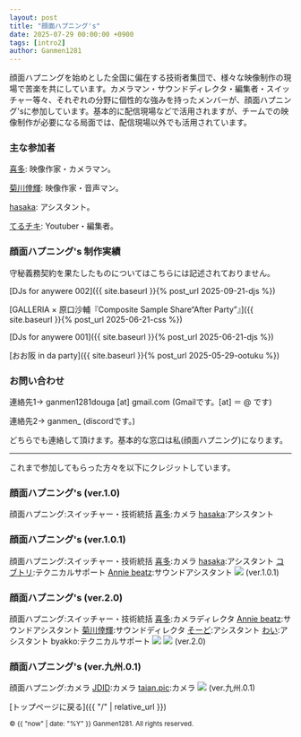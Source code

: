 ```yaml
---
layout: post
title: "顔面ハプニング's"
date: 2025-07-29 00:00:00 +0900
tags: [intro2]
author: Ganmen1281
---
```


顔面ハプニングを始めとした全国に偏在する技術者集団で、様々な映像制作の現場で苦楽を共にしています。カメラマン・サウンドディレクタ・編集者・スイッチャー等々、それぞれの分野に個性的な強みを持ったメンバーが、顔面ハプニング'sに参加しています。基本的に配信現場などで活用されますが、チームでの映像制作が必要になる局面では、配信現場以外でも活用されています。

### 主な参加者

[喜多](https://m.youtube.com/@紀淡海峡/videos?fbclid=PAQ0xDSwL1INZleHRuA2FlbQIxMAABp0CFIxDmtYZrmKCvueG2LfZ16Swg1o8OjSXJNDp6zACmdAy6wmp2zaZohFoC_aem_eKzHv--5e-83c65KlqszIQ): 映像作家・カメラマン。

[菊川倖輝](https://www.instagram.com/k5i2u2a2o?igsh=Y3Nqa3Z6cTNoamR0): 映像作家・音声マン。

[hasaka](https://x.com/fasaka_2): アシスタント。

[てるチキ](https://x.com/chi_kiNgg): Youtuber・編集者。

<!--description-->

### 顔面ハプニング's 制作実績

守秘義務契約を果たしたものについてはこちらには記述されておりません。

[DJs for anywere 002]({{ site.baseurl }}{% post_url 2025-09-21-djs %})

[GALLERIA × 原口沙輔『Composite Sample Share“After Party”』]({{ site.baseurl }}{% post_url 2025-06-21-css %})

[DJs for anywere 001]({{ site.baseurl }}{% post_url 2025-06-21-djs %})

[おお阪 in da party]({{ site.baseurl }}{% post_url 2025-05-29-ootuku %})

### お問い合わせ

連絡先1→ ganmen1281douga [at] gmail.com (Gmailです。[at] ＝ @ です)

連絡先2→ ganmen_ (discordです。)

どちらでも連絡して頂けます。基本的な窓口は私(顔面ハプニング)になります。

------------------------------------------------------------------------------------------------

<!--description-->

これまで参加してもらった方々を以下にクレジットしています。

### 顔面ハプニング's (ver.1.0)
顔面ハプニング:スイッチャー・技術統括
[喜多]:カメラ
[hasaka]:アシスタント

### 顔面ハプニング's (ver.1.0.1)
顔面ハプニング:スイッチャー・技術統括
[喜多]:カメラ
[hasaka]:アシスタント
[コブトリ]:テクニカルサポート
[Annie beatz]:サウンドアシスタント
![]({{site.baseurl}}/assets/img/ganmens2.jpg)
(ver.1.0.1)

### 顔面ハプニング's (ver.2.0)
顔面ハプニング:スイッチャー・技術統括
[喜多]:カメラディレクタ
[Annie beatz]:サウンドアシスタント
[菊川倖輝]:サウンドディレクタ
[そーど]:アシスタント
[わい]:アシスタント
byakko:テクニカルサポート
![]({{site.baseurl}}/assets/img/ganmens.jpg)
![]({{site.baseurl}}/assets/img/ganmens3.jpg)
(ver.2.0)

### 顔面ハプニング's (ver.九州.0.1)
顔面ハプニング:カメラ
[JDID]:カメラ
[taian.pic]:カメラ
![]({{site.baseurl}}/assets/img/ganmens4.jpg)
(ver.九州.0.1)

 [トップページに戻る]({{ "/" | relative_url }})

 [喜多]: https://m.youtube.com/@紀淡海峡/videos?fbclid=PAQ0xDSwL1INZleHRuA2FlbQIxMAABp0CFIxDmtYZrmKCvueG2LfZ16Swg1o8OjSXJNDp6zACmdAy6wmp2zaZohFoC_aem_eKzHv--5e-83c65KlqszIQ
 [hasaka]: https://x.com/fasaka_2
 [Annie beatz]: https://x.com/Annie_beatz
[コブトリ]: https://x.com/mellorine062
[菊川倖輝]: https://www.instagram.com/k5i2u2a2o?igsh=Y3Nqa3Z6cTNoamR0
[そーど]: https://x.com/sword_aiueo0917
[わい]: https://x.com/wauwauw_au
[JDID]: https://www.instagram.com/jdid_.66?igsh=eTExaG5yaG5yejIw
[taian.pic]: https://www.instagram.com/taian.pic?igsh=MTZka3AyN2VhZzkzOQ%3D%3D&utm_source=qr
[てるチキ]: https://x.com/chi_kiNgg

<p><small>&copy; {{ "now" | date: "%Y" }} Ganmen1281. All rights reserved.</small></p>